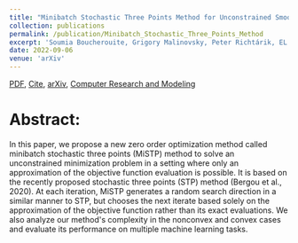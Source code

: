 ```yaml
---
title: "Minibatch Stochastic Three Points Method for Unconstrained Smooth Minimization"
collection: publications
permalink: /publication/Minibatch_Stochastic_Three_Points_Method
excerpt: 'Soumia Boucherouite, Grigory Malinovsky, Peter Richtárik, EL Houcine Bergou'
date: 2022-09-06
venue: 'arXiv'
---
```


[PDF](https://arxiv.org/pdf/2111.05430.pdf), [Cite](https://grigory-malinovsky.github.io/files/mini3PM.txt), [arXiv](https://arxiv.org/abs/2111.05430), [Computer Research and Modeling](http://crm-en.ics.org.ru/journal/article/3184/) 

Abstract:
======
In this paper, we propose a new zero order optimization method called minibatch stochastic three points (MiSTP) method to solve an unconstrained minimization problem in a setting where only an approximation of the objective function evaluation is possible. It is based on the recently proposed stochastic three points (STP) method (Bergou et al., 2020). At each iteration, MiSTP generates a random search direction in a similar manner to STP, but chooses the next iterate based solely on the approximation of the objective function rather than its exact evaluations. We also analyze our method's complexity in the nonconvex and convex cases and evaluate its performance on multiple machine learning tasks.
